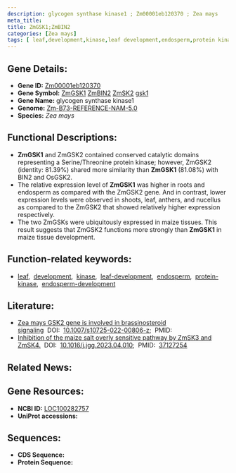 ```yaml
---
description: glycogen synthase kinase1 ; Zm00001eb120370 ; Zea mays
meta_title:
title: ZmGSK1;ZmBIN2
categories: [Zea mays]
tags: [ leaf,development,kinase,leaf development,endosperm,protein kinase,endosperm development ]
---
```


## Gene Details:
- **Gene ID:**	[Zm00001eb120370](https://www.maizegdb.org/gene_center/gene/Zm00001eb120370)
- **Gene Symbol:** <u>ZmGSK1</u>&nbsp;<u>ZmBIN2</u>&nbsp;<u>ZmSK2</u>&nbsp;<u>gsk1</u>
- **Gene Name:** glycogen synthase kinase1
- **Genome:** [Zm-B73-REFERENCE-NAM-5.0](https://www.maizegdb.org/genome/assembly/Zm-B73-REFERENCE-NAM-5.0)
- **Species:** *Zea mays*

## Functional Descriptions:
   - **ZmGSK1** and ZmGSK2 contained conserved catalytic domains representing a Serine/Threonine protein kinase; however, ZmGSK2 (identity: 81.39%) shared more similarity than **ZmGSK1** (81.08%) with BIN2 and OsGSK2.
   - The relative expression level of **ZmGSK1** was higher in roots and endosperm as compared with the ZmGSK2 gene. And in contrast, lower expression levels were observed in shoots, leaf, anthers, and nucellus as compared to the ZmGSK2 that showed relatively higher expression respectively.
   - The two ZmGSKs were ubiquitously expressed in maize tissues. This result suggests that ZmGSK2 functions more strongly than **ZmGSK1** in maize tissue development.

## Function-related keywords:
- [leaf](/tags/leaf/),&nbsp;&nbsp;[development](/tags/development/),&nbsp;&nbsp;[kinase](/tags/kinase/),&nbsp;&nbsp;[leaf-development](/tags/leaf-development/),&nbsp;&nbsp;[endosperm](/tags/endosperm/),&nbsp;&nbsp;[protein-kinase](/tags/protein-kinase/),&nbsp;&nbsp;[endosperm-development](/tags/endosperm-development/)

## Literature:
   - [Zea mays GSK2 gene is involved in brassinosteroid signaling]( https://link.springer.com/article/10.1007/s10725-022-00806-z)&nbsp;&nbsp;DOI:&nbsp;&nbsp;[10.1007/s10725-022-00806-z](https://link.springer.com/article/10.1007/s10725-022-00806-z);&nbsp;&nbsp;PMID:&nbsp;&nbsp;[](https://pubmed.ncbi.nlm.nih.gov//)
   - [Inhibition of the maize salt overly sensitive pathway by ZmSK3 and ZmSK4.]( https://www.sciencedirect.com/science/article/abs/pii/S1673852723000978?via%3Dihub)&nbsp;&nbsp;DOI:&nbsp;&nbsp;[10.1016/j.jgg.2023.04.010](https://www.sciencedirect.com/science/article/abs/pii/S1673852723000978?via%3Dihub);&nbsp;&nbsp;PMID:&nbsp;&nbsp;[37127254](https://pubmed.ncbi.nlm.nih.gov/37127254/)

## Related News:

## Gene Resources:
- **NCBI ID:**  [LOC100282757](https://www.ncbi.nlm.nih.gov/gene/?term=LOC100282757)
- **UniProt accessions:** [](https://www.uniprot.org/uniprotkb//entry)



## Sequences:
- **CDS Sequence:**
- **Protein Sequence:**
